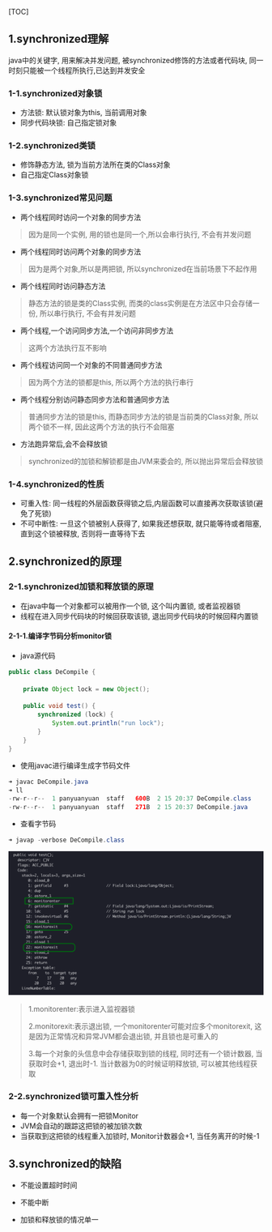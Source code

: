 [TOC]

## 1.synchronized理解

java中的关键字, 用来解决并发问题, 被synchronized修饰的方法或者代码块, 同一时刻只能被一个线程所执行,已达到并发安全

### 1-1.synchronized对象锁

- 方法锁: 默认锁对象为this, 当前调用对象
- 同步代码块锁: 自己指定锁对象

### 1-2.synchronized类锁

- 修饰静态方法, 锁为当前方法所在类的Class对象
- 自己指定Class对象锁

### 1-3.synchronized常见问题

- 两个线程同时访问一个对象的同步方法

> 因为是同一个实例, 用的锁也是同一个,所以会串行执行, 不会有并发问题

- 两个线程同时访问两个对象的同步方法

> 因为是两个对象,所以是两把锁, 所以synchronized在当前场景下不起作用

- 两个线程同时访问静态方法

> 静态方法的锁是类的Class实例, 而类的class实例是在方法区中只会存储一份, 所以串行执行, 不会有并发问题

- 两个线程,一个访问同步方法,一个访问非同步方法

> 这两个方法执行互不影响

- 两个线程访问同一个对象的不同普通同步方法

> 因为两个方法的锁都是this, 所以两个方法的执行串行

- 两个线程分别访问静态同步方法和普通同步方法

> 普通同步方法的锁是this, 而静态同步方法的锁是当前类的Class对象, 所以两个锁不一样, 因此这两个方法的执行不会阻塞

- 方法跑异常后,会不会释放锁

> synchronized的加锁和解锁都是由JVM来委会的, 所以抛出异常后会释放锁

### 1-4.synchronized的性质

- 可重入性: 同一线程的外层函数获得锁之后,内层函数可以直接再次获取该锁(避免了死锁)
- 不可中断性: 一旦这个锁被别人获得了, 如果我还想获取, 就只能等待或者阻塞,直到这个锁被释放, 否则将一直等待下去



## 2.synchronized的原理

### 2-1.synchronized加锁和释放锁的原理

- 在java中每一个对象都可以被用作一个锁, 这个叫内置锁, 或者监视器锁
- 线程在进入同步代码块的时候回获取该锁, 退出同步代码块的时候回释内置锁

#### 2-1-1.编译字节码分析monitor锁

- java源代码

```java
public class DeCompile {

    private Object lock = new Object();

    public void test() {
        synchronized (lock) {
            System.out.println("run lock");
        }
    }
}
```

- 使用javac进行编译生成字节码文件

```java
➜ javac DeCompile.java
➜ ll
-rw-r--r--  1 panyuanyuan  staff   600B  2 15 20:37 DeCompile.class
-rw-r--r--  1 panyuanyuan  staff   271B  2 15 20:37 DeCompile.java
```

- 查看字节码

```java
➜ javap -verbose DeCompile.class
```

![image](../img/monitor.png)

> 1.monitorenter:表示进入监视器锁
>
> 2.monitorexit:表示退出锁, 一个monitorenter可能对应多个monitorexit, 这是因为正常情况和异常JVM都会退出锁, 并且锁也是可重入的
>
> 3.每一个对象的头信息中会存储获取到锁的线程, 同时还有一个锁计数器, 当获取时会+1, 退出时-1. 当计数器为0的时候证明释放锁, 可以被其他线程获取

### 2-2.synchronized锁可重入性分析

- 每一个对象默认会拥有一把锁Monitor
- JVM会自动的跟踪这把锁的被加锁次数
- 当获取到这把锁的线程重入加锁时, Monitor计数器会+1, 当任务离开的时候-1



## 3.synchronized的缺陷

- 不能设置超时时间
- 不能中断

- 加锁和释放锁的情况单一







